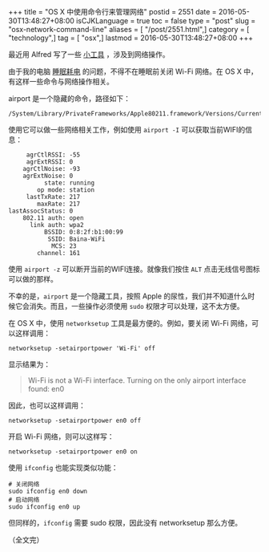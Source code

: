 +++
title = "OS X 中使用命令行来管理网络"
postid = 2551
date = 2016-05-30T13:48:27+08:00
isCJKLanguage = true
toc = false
type = "post"
slug = "osx-network-command-line"
aliases = [ "/post/2551.html",]
category = [ "technology",]
tag = [ "osx",]
lastmod = 2016-05-30T13:48:27+08:00
+++


最近用 Alfred 写了一些 [小工具][2] ，涉及到网络操作。

由于我的电脑 [睡眠耗电][1] 的问题，不得不在睡眠前关闭 Wi-Fi 网络。在 OS X 中，有这样一些命令与网络操作相关。

airport 是一个隐藏的命令，路径如下： <!--more-->


```
/System/Library/PrivateFrameworks/Apple80211.framework/Versions/Current/Resources/airport
```

使用它可以做一些网络相关工作，例如使用 `airport -I` 可以获取当前WIFI的信息：


```
     agrCtlRSSI: -55
     agrExtRSSI: 0
    agrCtlNoise: -93
    agrExtNoise: 0
          state: running
        op mode: station 
     lastTxRate: 217
        maxRate: 217
lastAssocStatus: 0
    802.11 auth: open
      link auth: wpa2
          BSSID: 0:8:2f:b1:00:99
           SSID: Baina-WiFi
            MCS: 23
        channel: 161
```

使用 `airport -z` 可以断开当前的WIFI连接。就像我们按住 `ALT` 点击无线信号图标可以做的那样。

不幸的是，`airport` 是一个隐藏工具，按照 Apple 的尿性，我们并不知道什么时候它会消失。而且，一些操作必须使用 `sudo` 权限才可以处理，这不太方便。

在 OS X 中，使用 `networksetup` 工具是最方便的。例如，要关闭 Wi-Fi 网络，可以这样调用：

```
networksetup -setairportpower 'Wi-Fi' off
```

显示结果为：

> Wi-Fi is not a Wi-Fi interface.
> Turning on the only airport interface found: en0

因此，也可以这样调用：

```
networksetup -setairportpower en0 off
```

开启 Wi-Fi 网络，则可以这样写：

```
networksetup -setairportpower en0 on
```

使用 `ifconfig` 也能实现类似功能：

```
# 关闭网络
sudo ifconfig en0 down
# 启动网络
sudo ifconfig en0 up
```

但同样的，`ifconfig` 需要 sudo 权限，因此没有 networksetup 那么方便。

（全文完）

[1]: https://blog.zengrong.net/post/2545.html
[2]: https://blog.zengrong.net/post/2545.html#solution
